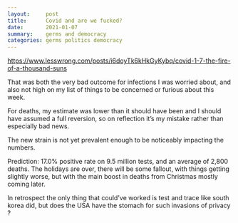 ```yaml
---
layout:     post
title:      Covid and are we fucked?
date:       2021-01-07
summary:    germs and democracy
categories: germs politics democracy
---
```

https://www.lesswrong.com/posts/i6doyTk6kHkGyKybq/covid-1-7-the-fire-of-a-thousand-suns

That was both the very bad outcome for infections I was worried about, and also not high on my list of things to be concerned or furious about this week. 

For deaths, my estimate was lower than it should have been and I should have assumed a full reversion, so on reflection it’s my mistake rather than especially bad news. 

The new strain is not yet prevalent enough to be noticeably impacting the numbers. 

Prediction: 17.0% positive rate on 9.5 million tests, and an average of 2,800 deaths. The holidays are over, there will be some fallout, with things getting slightly worse, but with the main boost in deaths from Christmas mostly coming later.


In retrospect the only thing that could've worked is test and trace like south korea did, but does the USA have the stomach for such invasions of privacy ?

